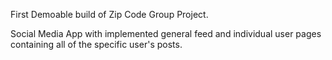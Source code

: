 First Demoable build of Zip Code Group Project.

Social Media App with implemented general feed and individual user pages containing all of the specific user's posts.
